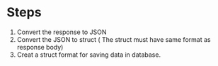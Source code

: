 # Steps 

1. Convert the response to JSON
2. Convert the JSON to  struct ( The struct must have same format as response body)
3. Creat a struct format for saving data in database. 
